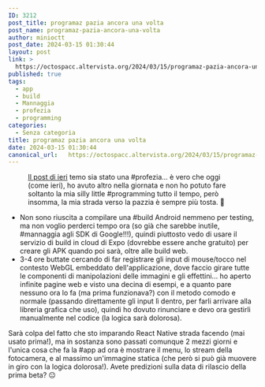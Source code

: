 ```yaml
---
ID: 3212
post_title: programaz pazia ancora una volta
post_name: programaz-pazia-ancora-una-volta
author: minioctt
post_date: 2024-03-15 01:30:44
layout: post
link: >
  https://octospacc.altervista.org/2024/03/15/programaz-pazia-ancora-una-volta/
published: true
tags:
  - app
  - build
  - Mannaggia
  - profezia
  - programming
categories:
  - Senza categoria
title: programaz pazia ancora una volta
date: 2024-03-15 01:30:44
canonical_url:   https://octospacc.altervista.org/2024/03/15/programaz-pazia-ancora-una-volta/
---
```

<!-- wp:image {"id":3213,"sizeSlug":"full","linkDestination":"none"} -->
<figure class="wp-block-image size-full"><img src="{{site.cdnurl}}/assets/uploads/2024/03/image-7.png" alt="" class="wp-image-3213"/><figcaption class="wp-element-caption"><a href="/microblog-mirror/2024/03/14/altri-progetti-senza-fine/">Il post di ieri</a> temo sia stato una #profezia... è vero che oggi (come ieri), ho avuto altro nella giornata e non ho potuto fare soltanto la mia silly little #programming tutto il tempo, però insomma, la mia strada verso la pazzia è sempre più tosta. 🙂️</figcaption></figure>
<!-- /wp:image -->

<!-- wp:list -->
<ul><!-- wp:list-item -->
<li>Non sono riuscita a compilare una #build Android nemmeno per testing, ma non voglio perderci tempo ora (so già che sarebbe inutile, #mannaggia agli SDK di Google!!!), quindi piuttosto vedo di usare il servizio di build in cloud di Expo (dovrebbe essere anche gratuito) per creare gli APK quando poi sarà, oltre alle build web.</li>
<!-- /wp:list-item -->

<!-- wp:list-item -->
<li>3-4 ore buttate cercando di far registrare gli input di mouse/tocco nel contesto WebGL embeddato dell'applicazione, dove faccio girare tutte le componenti di manipolazioni delle immagini e gli effettini... ho aperto infinite pagine web e visto una decina di esempi, e a quanto pare nessuno ora lo fa (ma prima funzionava?) con il metodo comodo e normale (passando direttamente gli input lì dentro, per farli arrivare alla libreria grafica che uso), quindi ho dovuto rinunciare e devo ora gestirli manualmente nel codice (la logica sarà dolorosa).</li>
<!-- /wp:list-item --></ul>
<!-- /wp:list -->

<!-- wp:paragraph -->
<p>Sarà colpa del fatto che sto imparando React Native strada facendo (mai usato prima!), ma in sostanza sono passati comunque 2 mezzi giorni e l'unica cosa che fa la #app ad ora è mostrare il menu, lo stream della fotocamera, e al massimo un'immagine statica (che però si può già muovere in giro con la logica dolorosa!). Avete predizioni sulla data di rilascio della prima beta? 😐️</p>
<!-- /wp:paragraph -->